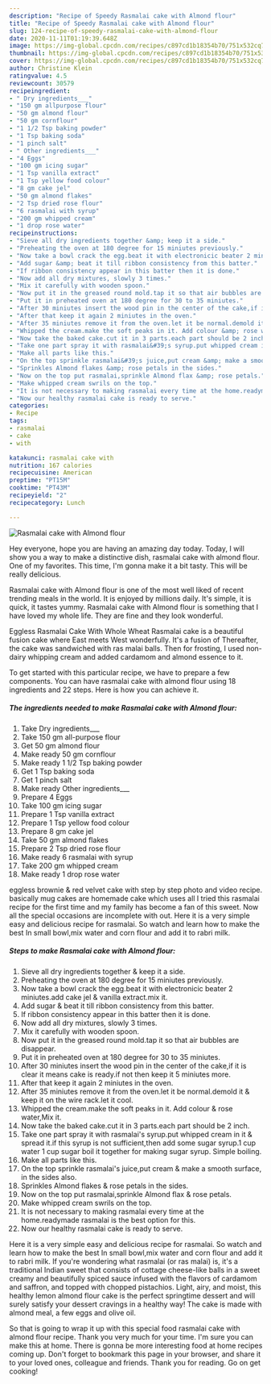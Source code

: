 ```yaml
---
description: "Recipe of Speedy Rasmalai cake with Almond flour"
title: "Recipe of Speedy Rasmalai cake with Almond flour"
slug: 124-recipe-of-speedy-rasmalai-cake-with-almond-flour
date: 2020-11-11T01:19:39.648Z
image: https://img-global.cpcdn.com/recipes/c897cd1b18354b70/751x532cq70/rasmalai-cake-with-almond-flour-recipe-main-photo.jpg
thumbnail: https://img-global.cpcdn.com/recipes/c897cd1b18354b70/751x532cq70/rasmalai-cake-with-almond-flour-recipe-main-photo.jpg
cover: https://img-global.cpcdn.com/recipes/c897cd1b18354b70/751x532cq70/rasmalai-cake-with-almond-flour-recipe-main-photo.jpg
author: Christine Klein
ratingvalue: 4.5
reviewcount: 30579
recipeingredient:
- " Dry ingredients___"
- "150 gm allpurpose flour"
- "50 gm almond flour"
- "50 gm cornflour"
- "1 1/2 Tsp baking powder"
- "1 Tsp baking soda"
- "1 pinch salt"
- " Other ingredients___"
- "4 Eggs"
- "100 gm icing sugar"
- "1 Tsp vanilla extract"
- "1 Tsp yellow food colour"
- "8 gm cake jel"
- "50 gm almond flakes"
- "2 Tsp dried rose flour"
- "6 rasmalai with syrup"
- "200 gm whipped cream"
- "1 drop rose water"
recipeinstructions:
- "Sieve all dry ingredients together &amp; keep it a side."
- "Preheating the oven at 180 degree for 15 miniutes previously."
- "Now take a bowl crack the egg.beat it with electronicic beater 2 miniutes.add cake jel &amp; vanilla extract.mix it."
- "Add sugar &amp; beat it till ribbon consistency from this batter."
- "If ribbon consistency appear in this batter then it is done."
- "Now add all dry mixtures, slowly 3 times."
- "Mix it carefully with wooden spoon."
- "Now put it in the greased round mold.tap it so that air bubbles are disappear."
- "Put it in preheated oven at 180 degree for 30 to 35 miniutes."
- "After 30 miniutes insert the wood pin in the center of the cake,if it is clear it means cake is ready.if not then keep it 5 miniutes more."
- "After that keep it again 2 miniutes in the oven."
- "After 35 miniutes remove it from the oven.let it be normal.demold it &amp; keep it on the wire rack.let it cool."
- "Whipped the cream.make the soft peaks in it. Add colour &amp; rose water,Mix it."
- "Now take the baked cake.cut it in 3 parts.each part should be 2 inch."
- "Take one part spray it with rasmalai&#39;s syrup.put whipped cream in it &amp; spread it.if this syrup is not sufficient,then add some sugar syrup.1 cup water 1 cup sugar boil it together for making sugar syrup. Simple boiling."
- "Make all parts like this."
- "On the top sprinkle rasmalai&#39;s juice,put cream &amp; make a smooth surface, in the sides also."
- "Sprinkles Almond flakes &amp; rose petals in the sides."
- "Now on the top put rasmalai,sprinkle Almond flax &amp; rose petals."
- "Make whipped cream swrils on the top."
- "It is not necessary to making rasmalai every time at the home.readymade rasmalai is the best option for this."
- "Now our healthy rasmalai cake is ready to serve."
categories:
- Recipe
tags:
- rasmalai
- cake
- with

katakunci: rasmalai cake with 
nutrition: 167 calories
recipecuisine: American
preptime: "PT15M"
cooktime: "PT43M"
recipeyield: "2"
recipecategory: Lunch

---
```



![Rasmalai cake with Almond flour](https://img-global.cpcdn.com/recipes/c897cd1b18354b70/751x532cq70/rasmalai-cake-with-almond-flour-recipe-main-photo.jpg)

Hey everyone, hope you are having an amazing day today. Today, I will show you a way to make a distinctive dish, rasmalai cake with almond flour. One of my favorites. This time, I'm gonna make it a bit tasty. This will be really delicious.

Rasmalai cake with Almond flour is one of the most well liked of recent trending meals in the world. It is enjoyed by millions daily. It's simple, it is quick, it tastes yummy. Rasmalai cake with Almond flour is something that I have loved my whole life. They are fine and they look wonderful.

Eggless Rasmalai Cake With Whole Wheat Rasmalai cake is a beautiful fusion cake where East meets West wonderfully. It&#39;s a fusion of Thereafter, the cake was sandwiched with ras malai balls. Then for frosting, I used non-dairy whipping cream and added cardamom and almond essence to it.


To get started with this particular recipe, we have to prepare a few components. You can have rasmalai cake with almond flour using 18 ingredients and 22 steps. Here is how you can achieve it.

<!--inarticleads1-->

##### The ingredients needed to make Rasmalai cake with Almond flour:

1. Take  Dry ingredients___
1. Take 150 gm all-purpose flour
1. Get 50 gm almond flour
1. Make ready 50 gm cornflour
1. Make ready 1 1/2 Tsp baking powder
1. Get 1 Tsp baking soda
1. Get 1 pinch salt
1. Make ready  Other ingredients___
1. Prepare 4 Eggs
1. Take 100 gm icing sugar
1. Prepare 1 Tsp vanilla extract
1. Prepare 1 Tsp yellow food colour
1. Prepare 8 gm cake jel
1. Take 50 gm almond flakes
1. Prepare 2 Tsp dried rose flour
1. Make ready 6 rasmalai with syrup
1. Take 200 gm whipped cream
1. Make ready 1 drop rose water


eggless brownie &amp; red velvet cake with step by step photo and video recipe. basically mug cakes are homemade cake which uses all I tried this rasmalai recipe for the first time and my family has become a fan of this sweet. Now all the special occasions are incomplete with out. Here it is a very simple easy and delicious recipe for rasmalai. So watch and learn how to make the best In small bowl,mix water and corn flour and add it to rabri milk. 

<!--inarticleads2-->

##### Steps to make Rasmalai cake with Almond flour:

1. Sieve all dry ingredients together &amp; keep it a side.
1. Preheating the oven at 180 degree for 15 miniutes previously.
1. Now take a bowl crack the egg.beat it with electronicic beater 2 miniutes.add cake jel &amp; vanilla extract.mix it.
1. Add sugar &amp; beat it till ribbon consistency from this batter.
1. If ribbon consistency appear in this batter then it is done.
1. Now add all dry mixtures, slowly 3 times.
1. Mix it carefully with wooden spoon.
1. Now put it in the greased round mold.tap it so that air bubbles are disappear.
1. Put it in preheated oven at 180 degree for 30 to 35 miniutes.
1. After 30 miniutes insert the wood pin in the center of the cake,if it is clear it means cake is ready.if not then keep it 5 miniutes more.
1. After that keep it again 2 miniutes in the oven.
1. After 35 miniutes remove it from the oven.let it be normal.demold it &amp; keep it on the wire rack.let it cool.
1. Whipped the cream.make the soft peaks in it. Add colour &amp; rose water,Mix it.
1. Now take the baked cake.cut it in 3 parts.each part should be 2 inch.
1. Take one part spray it with rasmalai&#39;s syrup.put whipped cream in it &amp; spread it.if this syrup is not sufficient,then add some sugar syrup.1 cup water 1 cup sugar boil it together for making sugar syrup. Simple boiling.
1. Make all parts like this.
1. On the top sprinkle rasmalai&#39;s juice,put cream &amp; make a smooth surface, in the sides also.
1. Sprinkles Almond flakes &amp; rose petals in the sides.
1. Now on the top put rasmalai,sprinkle Almond flax &amp; rose petals.
1. Make whipped cream swrils on the top.
1. It is not necessary to making rasmalai every time at the home.readymade rasmalai is the best option for this.
1. Now our healthy rasmalai cake is ready to serve.


Here it is a very simple easy and delicious recipe for rasmalai. So watch and learn how to make the best In small bowl,mix water and corn flour and add it to rabri milk. If you&#39;re wondering what rasmalai (or ras malai) is, it&#39;s a traditional Indian sweet that consists of cottage cheese-like balls in a sweet creamy and beautifully spiced sauce infused with the flavors of cardamom and saffron, and topped with chopped pistachios. Light, airy, and moist, this healthy lemon almond flour cake is the perfect springtime dessert and will surely satisfy your dessert cravings in a healthy way! The cake is made with almond meal, a few eggs and olive oil. 

So that is going to wrap it up with this special food rasmalai cake with almond flour recipe. Thank you very much for your time. I'm sure you can make this at home. There is gonna be more interesting food at home recipes coming up. Don't forget to bookmark this page in your browser, and share it to your loved ones, colleague and friends. Thank you for reading. Go on get cooking!
